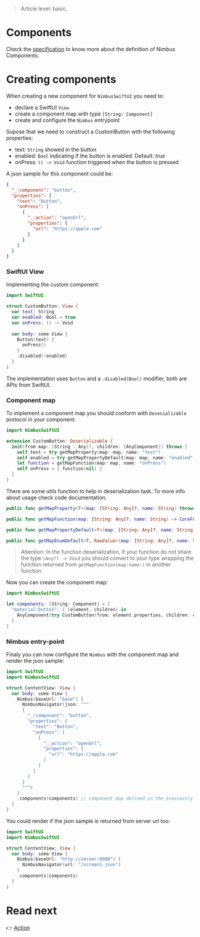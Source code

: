 > Article level: basic.

# Components
Check the [specification](/specification/component.md) to know more about the definition of Nimbus Components. 

# Creating components

When creating a new component for `NimbusSwiftUI` you need to:
- declare a SwiftUI `View`
- create a component map with type `[String: Component]`
- create and configure the `Nimbus` entrypoint

Supose that we need to construct a CustomButton with the following properties:
- text: `String` showed in the button
- enabled: `Bool` indicating if the button is enabled. Default: _true_
- onPress: `() -> Void` function triggered when the button is pressed

A json sample for this component could be:
```json
{
  "_:component": "button",
  "properties": {
    "text": "Button",
    "onPress": [
      {
        "_:action": "openUrl",
        "properties": {
          "url": "https://apple.com"
        }
      }
    ]
  }
}
```
### SwiftUI View
Implementing the custom component:

```swift
import SwiftUI

struct CustomButton: View {
  var text: String
  var enabled: Bool = true
  var onPress: () -> Void
  
  var body: some View {
    Button(text) {
      onPress()
    }
    .disabled(!enabled)
  }
}
```

The implementation uses `Button` and a `.disabled(Bool)` modifier, both are APIs from SwiftUI.

### Component map

To implement a component map you should conform with `Desesializable` protocol in your component:

```swift
import NimbusSwiftUI

extension CustomButton: Deserializable {
  init(from map: [String : Any]?, children: [AnyComponent]) throws {
    self.text = try getMapProperty(map: map, name: "text")
    self.enabled = try getMapPropertyDefault(map: map, name: "enabled", default: true)
    let function = getMapFunction(map: map, name: "onPress")
    self.onPress = { function(nil) }
  }
}
```

There are some utils function to help in deserialization task. To more info about usage check code documentation.

```swift
public func getMapProperty<T>(map: [String: Any]?, name: String) throws -> T

public func getMapFunction(map: [String: Any]?, name: String) -> CoreFunction

public func getMapPropertyDefault<T>(map: [String: Any]?, name: String, default: T) throws -> T

public func getMapEnumDefault<T, RawValue>(map: [String: Any]?, name: String, default: T) throws -> T where T: RawRepresentable, RawValue == T.RawValue
```

> Attention: In the function deserialization, if your function do not share the type `(Any?) -> Void` you should convert to your type wrapping the function returned from `getMapFunction(map:name:)` in another function.

Now you can create the component map:

```swift
import NimbusSwiftUI

let components: [String: Component] = [
  "material:button": { (element, children) in
    AnyComponent(try CustomButton(from: element.properties, children: children))
  }
]
```

### Nimbus entry-point
Finaly you can now configure the `Nimbus` with the component map and render the json sample:

```swift
import SwiftUI
import NimbusSwiftUI

struct ContentView: View {
  var body: some View {
    Nimbus(baseUrl: "base") {
      NimbusNavigator(json: """
      {
        "_:component": "button",
        "properties": {
          "text": "Button",
          "onPress": [
            {
              "_:action": "openUrl",
              "properties": {
                "url": "https://apple.com"
              }
            }
          ]
        }
      }
      """)
    }
    .components(components) // component map defined in the previously step
  }
}
```

You could render if the json sample is returned from server url too:

```swift
import SwiftUI
import NimbusSwiftUI

struct ContentView: View {
  var body: some View {
    Nimbus(baseUrl: "http://server:8080") {
      NimbusNavigator(url: "/screen1.json")
    }
    .components(components)
  }
}
```

# Read next
:point_right: [Action](/action)
